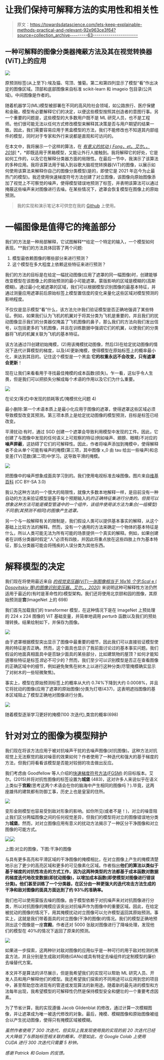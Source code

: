 # 让我们保持可解释方法的实用性和相关性

> 原文：<https://towardsdatascience.com/lets-keep-explainable-methods-practical-and-relevant-92e963ce3f64?source=collection_archive---------63----------------------->

## 一种可解释的图像分类器掩蔽方法及其在视觉转换器(ViT)上的应用

![](img/c3881d943df5d56de4e67f0bd488543e.png)

原预测标签(从上至下):埃及猫、穹顶、雏菊。第二和第四列显示了模型“看”作出决定的图像区域。顶部和底部图像来自标准 scikit-learn 和 imageio 包目录(公共域)。中间图像是作者的。

随着机器学习(ML)模型被部署在不同的高风险社会领域，如公路旅行、医疗保健和金融，模型有必要解释它们的决定，以便这些模型按照其创造者的意图行事。另一个重要的问题是，这些模型的大多数用户既不是 ML 研究人员，也不是工程师。他们很可能无法以任何方式修改模型来解释其决策是否与用户期望的结果一致。因此，我们需要容易应用于黑盒模型的方法，我们不能修改也不知道其内部组件的模型，同时对于专家和外行来说都是直观和可访问的。

在本文中，我将展示一个这样的算法，在 [*有意义的扰动* ( *Fong，et。艾尔。，2018)*](https://arxiv.org/pdf/1704.03296.pdf) *，*即既适用于黑箱模型，又能让外行人接触到。我将解释它的好处，它是如何工作的，以及它在解释分类器方面的局限性。在最后一节中，我演示了该算法的多种应用。我将该算法用于输入到谷歌大脑视觉转换器(ViT)的图像，以展示如何使用该算法来解释你自己的图像分类模型(是的，即使它是 2021 年迄今为止最热门的模型)。我还使用快速梯度符号方法创建了对立图像，该图像向原始图像添加了视觉上不可察觉的噪声，使得模型错误地预测了标签，并表明该算法可以通过掩蔽这些噪声来对图像进行去噪。在某些情况下，遮罩会恢复模型在图像上的原始预测。

> 我的实现和演示笔记本可供您在我的 [Github](https://github.com/ajsanjoaquin/mPerturb) 上使用。

# 一幅图像是值得它的掩盖部分

我们的方法是一种局部解释，它试图解释**给定一个特定的输入，一个模型如何表现。**我们的方法具体回答了两个问题:

1.  模型最依赖图像的哪些部分来进行预测？
2.  这个模型在多大程度上依赖这些特征来进行预测？

我们的方法的目标是在给定一幅扰动图像(应用了遮罩的同一幅图像)时，创建能够改变模型在该图像上的原始预测的最小可能遮罩。蒙版影响的区域是模糊的(高斯模糊)。通过最小化被遮罩的区域，我们可以根据模型识别图像的最基本特征，并通过测量应用遮罩前后原始标签上模型置信度的变化来量化这些区域对模型预测的影响程度。

不仅仅是显示模型“看”什么，该方法允许我们验证模型是否正确地强调了某些特征。例如，如果我们认为飞机的机翼对于将其分类为飞机是重要的，并且我们的扰动图像显示我们的分类器仅掩盖了飞机图像的鼻子，那么我们的方法向我们发出信号，以包括更多的飞机图像，并且在训练数据中强调它们的机翼，以使我们的分类器将飞机的机翼关联为飞机的基本特征。

该方法通过(1)创建初始掩模，(2)用该掩模扰动图像，然后(3)在给定扰动图像的情况下迭代计算模型的梯度，以及(4)更新掩模，使得模型在原始标签上的概率最小化，来达到其目的。记住这个模型是一个黑盒:**它的权重永远不会改变，只有遮罩会更新**！

现在让我们来看看用于寻找最佳掩模的成本函数(损失)。乍一看，这似乎令人生畏，但是我们可以把损失分解成每个术语的作用以及它们为什么重要。

![](img/bbacba2ad29120c27f6af330aede46f5.png)

在论文(等式)中发现的损耗等式/掩模优化问题 4)

最小删除:第一个术语本质上是最小化应用于图像的遮罩，使得遮罩这些区域必须导致模型改变其预测。第三项本质上是给定扰动图像的模型预测，目标是标签已经改变。

平滑扰动:有时，通过 SGD 创建一个遮罩会导致利用模型中发现的工件。因此，它创建了与图像中发现的任何语义上可观察的特征(例如噪声、翅膀、眼睛)不对应的**噪声屏蔽**，这妨碍了它们的可解释性。因此，作者将噪声添加到掩模中，使得解释者不会从单个可能有噪声的掩模(第三项，其中图像 x_0 由 tau 给出一些噪声)和总变差(TV)范数(第二项)中学习。这导致平滑的掩模。

![](img/66e556c3bb5a4daae9b7ee5198f6bf95.png)

把图像中的噪声想象成面具学习到的。我们使用电视标准去噪图像。图片来自[维基百科](https://en.wikipedia.org/wiki/File:ROF_Denoising_Example.png) (CC BY-SA 3.0)

我认为这种方法的一个很大的局限性，就像大多数本地解释一样，是目前没有一种自动的方法来验证模型是基于每个预期输入的*的正确特征集进行分类的。但我可以想象这种方法可能是模型管道中的一个组件，该组件使用该方法为集合(一组模型)不同意(其预测不相同)的图像产生遮罩。*

另一个与一般解释有关的限制是，我们假设人类可以提供基本事实的解释，从这个基础上比较方法的解释。然而，没有一个通用的方法来确定一个物体的基本特征是什么，所以人类可能无法为所有可能的场景提供一个真实的解释。例如，如果创建者在训练分类器时假定“人”必须有四肢，并因此将重点放在这些四肢上作为基本特征，那么分类器可能会将残疾的人误分类为其他东西。

# 解释模型的决定

我们现在将使用最近来自 [*的视觉变压器(ViT)一张图像相当于 16x16 个字:Scal* e ( *Dosovitskiy 等)的图像识别变压器。艾尔。，2020)*](https://arxiv.org/abs/2010.11929) 来说明这种可解释性方法仍然适用于最近的(有时是革命性的)模型架构。我们还将使用北京颐和园的图像，其原始预测是**宫**(ImageNet 上的 698)

我们首先加载我们的 transformer 模型，在这种情况下是在 ImageNet 上预处理的 224 x 224 图像的 ViT 基础变量，并简单地调用 *perturb* 函数以及我们的预处理转换。结果绘制如下，并保存为图像。

![](img/c2c32e3ef57a7559b77f7dadba25edff.png)

由于遮罩根据模型突出显示了图像中最重要的细节，因此我们可以直接验证模型使用的特征是否正确。然而，这个面具也显示了我前面讨论过的基本事实问题。我们假设的地面真相面具中是否缺少面具的某些部分，比如建筑物的屋顶？如何才能知道哪些特征是标签*宫*必不可少的？然而，我们至少可以识别模型是否正在查看图像的正确区域中的细节，例如避免聚焦在树木上以进行这种分类(尽管掩模确实显示了对树木的一些轻微聚焦)。

事实上，模型在原始预测标签上的概率从大约 0.74%下降到大约 0.0008%，并且它将扰动的图像(应用了遮罩的原始图像)分类为灯塔(437)，这表明遮挡图像的基本区域阻止了模型正确地对图像进行分类。

![](img/90c35a39a9a664c74bc6dce6b606f4f1.png)

随着模型逐渐学习更好的掩模(100 次迭代),类宫的概率(698)

# 针对对立的图像为模型辩护

我们现在将该方法应用于被对抗噪声干扰的去噪声图像(对抗图像)。这种方法对抗视觉上无法察觉的敌对噪音的效果如何？作者使用了一种迭代和强大的基于梯度的方法，但我们将看看该模型是否能对较弱的攻击做出反应。

我们考虑由 Goodfellow 等人介绍的[快速梯度符号方法(FGSM)](https://arxiv.org/abs/1412.6572) 的目标版本。艾尔。(2015)并将对抗性图像的标签设置为**城堡** (483)，这对许多人来说似乎在语义上类似于**宫殿**(思考这两个术语会在你的脑海中产生相同的图像吗？).毕竟，这两座雄伟的建筑都有防御工事，历史上也是皇室的住所。

![](img/e909b91c2c00d678f1592509223bff82.png)

变形金刚模型也容易受到敌对形象的影响。如你所见(或者不是！)，对立的噪音阻止我们区分两幅图像之间的任何视觉差异，但我们的模型将对立的图像错误地分类为**城堡**。然而，对对立图像应用有意义的扰动方法揭示了一种区分干净图像和对立图像的可能方式。

![](img/3482220aa8c7827dcb74ba1168e944d0.png)![](img/c2c32e3ef57a7559b77f7dadba25edff.png)

上图:对立的图像，下图:干净的图像

与具有更多高亮和平滑区域的干净图像的掩模相比，在对立图像上产生的掩模清楚地示出了更少的高亮区域和更多的可见像素化区域。作者指出**他们的算法以类似于基于梯度的对抗性攻击的方式工作，因为这两种类型的方法都基于成本函数对数据的梯度迭代地改变数据(即扰动图像)，以增加成本函数(即使模型对图像进行错误分类)。他们甚至训练了一个分类器，在区分由一种更强大的迭代攻击方法生成的干净和敌对图像的面具方面达到了约 93%的准确率。**

我们也可以使用蒙版去噪的图像。由于模型依赖于对抗噪声来对对抗图像进行分类，所以对抗图像的掩模应该突出对抗噪声作为图像中的重要区域。因此，在给定被扰动的图像的情况下，用其掩模扰动对立图像可以允许模型返回其原始预测。事实上，这就是我们带着面具的对立图像(干净的图像)的情况。我们的模型正确地预测出这个图像是一座**宫殿**。作者还对 5000 张敌对图像进行了降噪处理，发现他们的模型在 40%的情况下返回了原来的预测。

![](img/99dcfd7b6000fccc6532cf624591eebc.png)

如果进一步探索，这两种针对敌对图像的应用似乎是一种可行的用于敌对检测的黑盒方法，并且分别是生成敌对网络(GANs)或具有特定去噪组件的定制模型的廉价去噪替代方案。

本文并不是算法的详尽展示，但是我希望我们的实现可以帮助 ML 研究人员、开发人员和用户解释他们的模型。我还希望我们探索的不同用途可以应用到您的项目中，甚至帮助您改进现有的管道或发现算法的新用途。随着新的最先进的模型和方法每年出现，我希望模型的可解释性仍然是保持模型安全和健壮的一个重要考虑因素。

为了节省计算，我的实现遵循 Jacob Gildenblat 的修改，通过计算一次模糊图像，并让遮罩成为唯一被迭代修改的对象。最后，掩模、模糊图像和原始图像被组合以产生扰动图像，使得只有掩模区域被模糊。

*虽然作者使用了 300 次迭代，但实际上我发现使用我的实现的前 20 次迭代已经大大降低了与原始标签相关联的概率。尽管如此，在 Google Colab 上使用 CUDA 进行 300 次迭代只需要 5 秒钟。*

*感谢 Patrick 和 Golam 的反馈。*